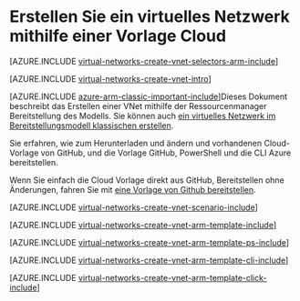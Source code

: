 <properties
   pageTitle="Erstellen Sie ein virtuelles Netzwerk mithilfe einer Vorlage Cloud | Microsoft Azure"
   description="Informationen zum Erstellen eines virtuellen Netzwerks mithilfe einer Vorlage Cloud | Ressourcenmanager."
   services="virtual-network"
   documentationCenter=""
   authors="jimdial"
   manager="carmonm"
   editor="tysonn"
   tags="azure-resource-manager"/>

<tags
   ms.service="virtual-network"
   ms.devlang="na"
   ms.topic="hero-article"
   ms.tgt_pltfrm="na"
   ms.workload="infrastructure-services"
   ms.date="03/15/2016"
   ms.author="jdial"/>

# <a name="create-a-virtual-network-by-using-an-arm-template"></a>Erstellen Sie ein virtuelles Netzwerk mithilfe einer Vorlage Cloud

[AZURE.INCLUDE [virtual-networks-create-vnet-selectors-arm-include](../../includes/virtual-networks-create-vnet-selectors-arm-include.md)]

[AZURE.INCLUDE [virtual-networks-create-vnet-intro](../../includes/virtual-networks-create-vnet-intro-include.md)]

[AZURE.INCLUDE [azure-arm-classic-important-include](../../includes/azure-arm-classic-important-include.md)]Dieses Dokument beschreibt das Erstellen einer VNet mithilfe der Ressourcenmanager Bereitstellung des Modells. Sie können auch [ein virtuelles Netzwerk im Bereitstellungsmodell klassischen erstellen](virtual-networks-create-vnet-classic-pportal.md).

Sie erfahren, wie zum Herunterladen und ändern und vorhandenen Cloud-Vorlage von GitHub, und die Vorlage GitHub, PowerShell und die CLI Azure bereitstellen.

Wenn Sie einfach die Cloud Vorlage direkt aus GitHub, Bereitstellen ohne Änderungen, fahren Sie mit [eine Vorlage von Github bereitstellen](#deploy-the-arm-template-by-using-click-to-deploy).

[AZURE.INCLUDE [virtual-networks-create-vnet-scenario-include](../../includes/virtual-networks-create-vnet-scenario-include.md)]

[AZURE.INCLUDE [virtual-networks-create-vnet-arm-template-include](../../includes/virtual-networks-create-vnet-arm-template-include.md)]

[AZURE.INCLUDE [virtual-networks-create-vnet-arm-template-ps-include](../../includes/virtual-networks-create-vnet-arm-template-ps-include.md)]

[AZURE.INCLUDE [virtual-networks-create-vnet-arm-template-cli-include](../../includes/virtual-networks-create-vnet-arm-template-cli-include.md)]

[AZURE.INCLUDE [virtual-networks-create-vnet-arm-template-click-include](../../includes/virtual-networks-create-vnet-arm-template-click-include.md)]